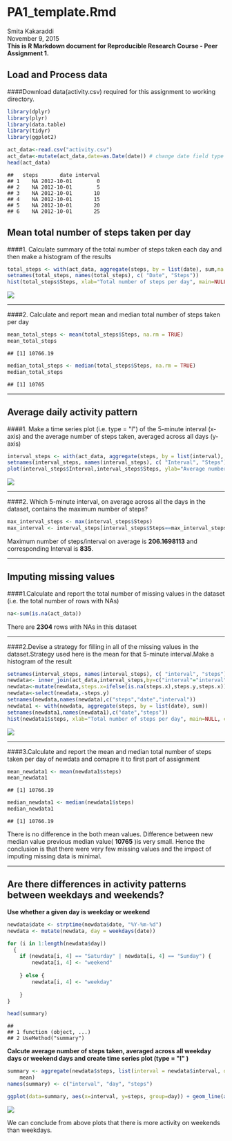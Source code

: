 # PA1_template.Rmd
Smita Kakaraddi  
November 9, 2015  
**This is R Markdown document for Reproducible Research Course - Peer Assignment 1.**

## Load and Process data

####Download data(activity.csv) required for this assignment to working directory. 


```r
library(dplyr)
library(plyr)
library(data.table)
library(tidyr)
library(ggplot2)
```


```r
act_data<-read.csv("activity.csv")
act_data<-mutate(act_data,date=as.Date(date)) # change date field type
head(act_data)
```

```
##   steps       date interval
## 1    NA 2012-10-01        0
## 2    NA 2012-10-01        5
## 3    NA 2012-10-01       10
## 4    NA 2012-10-01       15
## 5    NA 2012-10-01       20
## 6    NA 2012-10-01       25
```

##  Mean total number of steps taken per day

####1. Calculate summary of the total number of steps taken each day and then make a histogram of the results 


```r
total_steps <- with(act_data, aggregate(steps, by = list(date), sum,na.rm = FALSE))
setnames(total_steps, names(total_steps), c( "Date", "Steps"))
hist(total_steps$Steps, xlab="Total number of steps per day", main=NULL, col="pink")
```

![](PA1_template_files/figure-html/unnamed-chunk-3-1.png) 

***
####2. Calculate and report mean and median total number of steps taken per day


```r
mean_total_steps <- mean(total_steps$Steps, na.rm = TRUE)
mean_total_steps
```

```
## [1] 10766.19
```

```r
median_total_steps <- median(total_steps$Steps, na.rm = TRUE)
median_total_steps
```

```
## [1] 10765
```
***
## Average daily activity pattern

####1. Make a time series plot (i.e. type = "l") of the 5-minute interval (x-axis) and the average number of steps taken, averaged across all days (y-axis)


```r
interval_steps <- with(act_data, aggregate(steps, by = list(interval), FUN="mean",na.rm = TRUE))
setnames(interval_steps, names(interval_steps), c( "Interval", "Steps"))
plot(interval_steps$Interval,interval_steps$Steps, ylab="Average number of steps per interval",xlab="Interval", main=NULL, type="l", lwd=2, col="red")
```

![](PA1_template_files/figure-html/unnamed-chunk-5-1.png) 

***
####2. Which 5-minute interval, on average across all the days in the dataset, contains the maximum number of steps?


```r
max_interval_steps <- max(interval_steps$Steps)
max_interval <- interval_steps[interval_steps$Steps==max_interval_steps,1]
```
   Maximum number of steps/interval on average is **206.1698113** and corresponding Interval is **835**.

***
## Imputing missing values

####1.Calculate and report the total number of missing values in the dataset (i.e. the total number of rows with NAs)


```r
na<-sum(is.na(act_data))
```
There are **2304**  rows with NAs in this dataset

***
####2.Devise a strategy for filling in all of the missing values in the dataset.Strategy used here is the mean for that 5-minute interval.Make a histogram of the result


```r
setnames(interval_steps, names(interval_steps), c( "interval", "steps")) # renaming the columns names ( remoed caps)
newdata<- inner_join(act_data,interval_steps,by=c("interval"="interval"))
newdata<-mutate(newdata,steps.x=ifelse(is.na(steps.x),steps.y,steps.x)) 
newdata<-select(newdata,-steps.y)
setnames(newdata,names(newdata),c("steps","date","interval"))
newdata1 <- with(newdata, aggregate(steps, by = list(date), sum))
setnames(newdata1,names(newdata1),c("date","steps"))
hist(newdata1$steps, xlab="Total number of steps per day", main=NULL, col="orange")
```

![](PA1_template_files/figure-html/unnamed-chunk-8-1.png) 

***
####3.Calculate and report the mean and median total number of steps taken per day of newdata and comapre it to first part of assignment


```r
mean_newdata1 <- mean(newdata1$steps)
mean_newdata1
```

```
## [1] 10766.19
```

```r
median_newdata1 <- median(newdata1$steps)
median_newdata1
```

```
## [1] 10766.19
```
There is no difference in the both mean values.
Difference between new median value previous median value( **10765** )is very small. Hence the conclusion is that there were very few missing values and the impact of imputing missing data is minimal.

***
## Are there differences in activity patterns between weekdays and weekends?

**Use whether a given day is weekday or weekend**

```r
newdata$date <- strptime(newdata$date, "%Y-%m-%d")
newdata <- mutate(newdata, day = weekdays(date))

for (i in 1:length(newdata$day)) 
  {
    if (newdata[i, 4] == "Saturday" | newdata[i, 4] == "Sunday") {
        newdata[i, 4] <- "weekend"
        
    } else {
        newdata[i, 4] <- "weekday"
        
    }
}

head(summary)
```

```
##                          
## 1 function (object, ...) 
## 2 UseMethod("summary")
```

**Calcute average number of steps taken, averaged across all weekday days or weekend days and create time series plot (type = "l" )**


```r
summary <- aggregate(newdata$steps, list(interval = newdata$interval, day = newdata$day), 
    mean)
names(summary) <- c("interval", "day", "steps")

ggplot(data=summary, aes(x=interval, y=steps, group=day)) + geom_line(aes(color=day))+ facet_wrap(~ day, nrow=2)
```

![](PA1_template_files/figure-html/unnamed-chunk-11-1.png) 


We can conclude from above plots that there is more activity on weekends than weekdays.


